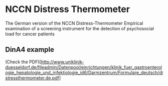# NCCN Distress Thermometer
The German version of the NCCN Distress-Thermometer Empirical examination of a screening instrument for the detection of psychosocial load for cancer patients

## DinA4 example
(Check the PDF)[http://www.uniklinik-duesseldorf.de/fileadmin/Datenpool/einrichtungen/klinik_fuer_gastroenterologie_hepatologie_und_infektiologie_id6/Darmzentrum/Formulare_deutsch/distressthermometer.de.pdf]
